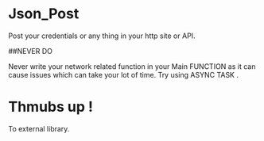 # Json_Post
Post your credentials or any thing in your http site or API.

##NEVER DO

Never write your network related function in your Main FUNCTION as it can cause issues which can take your lot of time.
Try using ASYNC TASK .

# Thmubs up !
 To external library.
 
